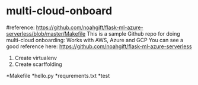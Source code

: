 # multi-cloud-onboard
#reference: https://github.com/noahgift/flask-ml-azure-serverless/blob/master/Makefile
This is a sample Github repo for  doing multi-cloud onboarding: Works with AWS, Azure and GCP
You can see a good reference here: https://github.com/noahgift/flask-ml-azure-serverless

1. Create virtualenv
2. Create scarffolding

*Makefile
*hello.py
*requrements.txt
*test